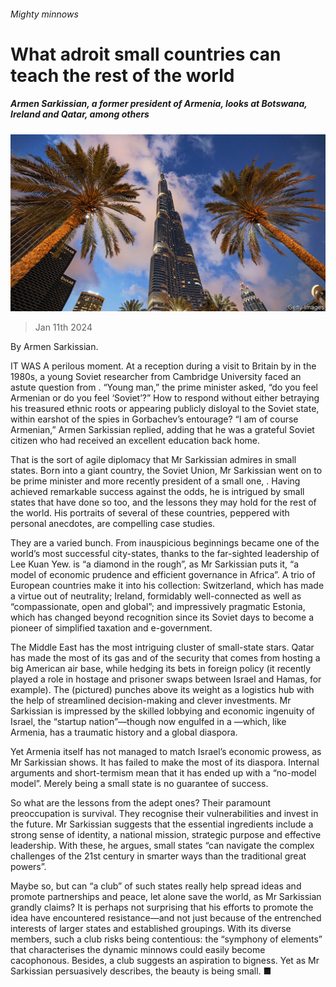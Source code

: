 ###### Mighty minnows

# What adroit small countries can teach the rest of the world 

##### Armen Sarkissian, a former president of Armenia, looks at Botswana, Ireland and Qatar, among others 

![image](images/20240113_CUP004.jpg) 

> Jan 11th 2024 

By Armen Sarkissian. 

IT WAS A perilous moment. At a reception during a visit to Britain by  in the 1980s, a young Soviet researcher from Cambridge University faced an astute question from . “Young man,” the prime minister asked, “do you feel Armenian or do you feel ‘Soviet’?” How to respond without either betraying his treasured ethnic roots or appearing publicly disloyal to the Soviet state, within earshot of the spies in Gorbachev’s entourage? “I am of course Armenian,” Armen Sarkissian replied, adding that he was a grateful Soviet citizen who had received an excellent education back home.

That is the sort of agile diplomacy that Mr Sarkissian admires in small states. Born into a giant country, the Soviet Union, Mr Sarkissian went on to be prime minister and more recently president of a small one, . Having achieved remarkable success against the odds, he is intrigued by small states that have done so too, and the lessons they may hold for the rest of the world. His portraits of several of these countries, peppered with personal anecdotes, are compelling case studies. 

They are a varied bunch. From inauspicious beginnings  became one of the world’s most successful city-states, thanks to the far-sighted leadership of Lee Kuan Yew.  is “a diamond in the rough”, as Mr Sarkissian puts it, “a model of economic prudence and efficient governance in Africa”. A trio of European countries make it into his collection: Switzerland, which has made a virtue out of neutrality; Ireland, formidably well-connected as well as “compassionate, open and global”; and impressively pragmatic Estonia, which has changed beyond recognition since its Soviet days to become a pioneer of simplified taxation and e-government.

The Middle East has the most intriguing cluster of small-state stars. Qatar has made the most of its gas and of the security that comes from hosting a big American air base, while hedging its bets in foreign policy (it recently played a role in hostage and prisoner swaps between Israel and Hamas, for example). The  (pictured) punches above its weight as a logistics hub with the help of streamlined decision-making and clever investments. Mr Sarkissian is impressed by the skilled lobbying and economic ingenuity of Israel, the “startup nation”—though now engulfed in a —which, like Armenia, has a traumatic history and a global diaspora. 

Yet Armenia itself has not managed to match Israel’s economic prowess, as Mr Sarkissian shows. It has failed to make the most of its diaspora. Internal arguments and short-termism mean that it has ended up with a “no-model model”. Merely being a small state is no guarantee of success.

So what are the lessons from the adept ones? Their paramount preoccupation is survival. They recognise their vulnerabilities and invest in the future. Mr Sarkissian suggests that the essential ingredients include a strong sense of identity, a national mission, strategic purpose and effective leadership. With these, he argues, small states “can navigate the complex challenges of the 21st century in smarter ways than the traditional great powers”. 

Maybe so, but can “a club” of such states really help spread ideas and promote partnerships and peace, let alone save the world, as Mr Sarkissian grandly claims? It is perhaps not surprising that his efforts to promote the idea have encountered resistance—and not just because of the entrenched interests of larger states and established groupings. With its diverse members, such a club risks being contentious: the “symphony of elements” that characterises the dynamic minnows could easily become cacophonous. Besides, a club suggests an aspiration to bigness. Yet as Mr Sarkissian persuasively describes, the beauty is being small. ■


